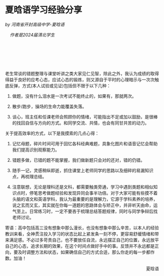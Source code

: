 # 夏晗语学习经验分享

*by 河南省开封高级中学-夏晗语*

     *作者是2024届清北学生*

&nbsp;

&nbsp;

&nbsp;

老生常谈的错题整理与课堂听讲之类大家见仁见智，除此之外，我认为成绩的取得得益于良好的应考心态，应试心态的锻炼，则又源自于平时的心理暗示与一次次触底反弹，方式(本人试验或见证)包括但不限于以下几种：

1. 做题，没有什么泪水是一次考试不能终止的，如果有，那就两次。

2. 散步/跑步，操场的生命力能覆盖失落。

3. 谈心，班主任和任课老师会照顾你的情绪，可能指出不足或加以鼓励，是很棒的找回自信与方向的方式。和同学交流、共情，也会有同甘共苦的动力。

关于提高效率的方式，以下是我摸索的几点心得：

1. 记忆母题，碎片时间可用于回忆各科经典难题，具象化图片和语音记忆会帮助我们提高识别观察能力。

2. 错题多做，已错的题不能掌握，我们做新题只会对的还对，错的仍错。

3. 随手一记，灵感稍纵即逝，抓住课堂上老师同学的思路以及细碎的易漏知识点，再梳理总结。

4. 注意联想，无论是理科还是文科，都需要触类旁通，学习中遇到类题和相似知识点时，停笔思考做题经验和发现异同会事半功倍。对于大家可能有些摸不着头脑的语文和英语学科，我认为最重要的是理解力，它源于学科素养的培养，说之玄而又玄，其实就在你每一道题的思路体会与矫正中，并非听天由命，运气至上。日常练习时，一定不要吝于梳理总结答题规律，同时与同学争辩后找老师讨论。

寄语：高中包括高三没有想象中那么漫长，也没有想象中那么辛苦，以本人的经验教训来看，全神贯注投入学习的状态比起上紧发条一刻不停，更容易舒缓情绪和带来满足感。不必过多苛责自己，也不要放任自流，永远摆正自己的位置，永远放平自己的心态，追求长期的效果，在这个时间点做好手中的事。反馈并不永远都是正向，要及时调整方法和状态，如果确信自己的方式合适，那么你走的每一步都作数。加油！

<p align="right">夏晗语</p>
